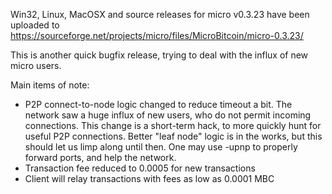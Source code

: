 Win32, Linux, MacOSX and source releases for micro v0.3.23 have been uploaded to
https://sourceforge.net/projects/micro/files/MicroBitcoin/micro-0.3.23/

This is another quick bugfix release, trying to deal with the influx of new micro users.

Main items of note:

* P2P connect-to-node logic changed to reduce timeout a bit.  The network saw a huge influx of new users, who do not permit incoming connections.  This change is a short-term hack, to more quickly hunt for useful P2P connections.  Better "leaf node" logic is in the works, but this should let us limp along until then.  One may use -upnp to properly forward ports, and help the network.
* Transaction fee reduced to 0.0005 for new transactions
* Client will relay transactions with fees as low as 0.0001 MBC
